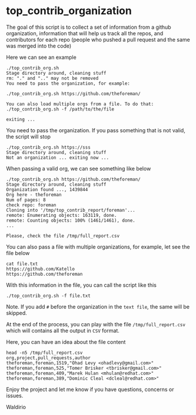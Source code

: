 # top_contrib_organization
The goal of this script is to collect a set of information from a github organization, information that will help us track all the repos, and contributors for each repo (people who pushed a pull request and the same was merged into the code)

Here we can see an example
```
./top_contrib_org.sh 
Stage directory around, cleaning stuff
rm: "." and ".." may not be removed
You need to pass the organization, for example:

./top_contrib_org.sh https://github.com/theforeman/

You can also load multiple orgs from a file. To do that:
./top_contrib_org.sh -f /path/to/the/file

exiting ...
```

You need to pass the organization. If you pass something that is not valid, the script will stop
```
./top_contrib_org.sh https://sss
Stage directory around, cleaning stuff
Not an organization ... exiting now ...
```

When passing a valid org, we can see something like below
```
./top_contrib_org.sh https://github.com/theforeman/
Stage directory around, cleaning stuff
Organization found ..., 1439844
Org here - theforeman
Num of pages: 8
check repo: foreman
Cloning into '/tmp/top_contrib_report/foreman'...
remote: Enumerating objects: 163119, done.
remote: Counting objects: 100% (1461/1461), done.
...

Please, check the file /tmp/full_report.csv
```

You can also pass a file with multiple organizations, for example, let see the file below
```
cat file.txt 
https://github.com/Katello
https://github.com/theforeman
```

With this information in the file, you can call the script like this
```
./top_contrib_org.sh -f file.txt
```

Note. If you add `#` before the organization in the `text file`, the same will be skipped.


At the end of the process, you can play with the file `/tmp/full_report.csv` which will contains all the output in `CSV` format.

Here, you can have an idea about the file content
```
head -n5 /tmp/full_report.csv
org,project,pull_requests,author
theforeman,foreman,1519,"Ohad Levy <ohadlevy@gmail.com>"
theforeman,foreman,525,"Tomer Brisker <tbrisker@gmail.com>"
theforeman,foreman,409,"Marek Hulan <mhulan@redhat.com>"
theforeman,foreman,389,"Dominic Cleal <dcleal@redhat.com>"
```

Enjoy the project and let me know if you have questions, concerns or issues.

Waldirio